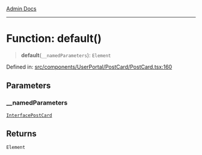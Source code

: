 [Admin Docs](/)

***

# Function: default()

> **default**(`__namedParameters`): `Element`

Defined in: [src/components/UserPortal/PostCard/PostCard.tsx:160](https://github.com/PalisadoesFoundation/talawa-admin/blob/main/src/components/UserPortal/PostCard/PostCard.tsx#L160)

## Parameters

### \_\_namedParameters

[`InterfacePostCard`](../../../../../utils/interfaces/interfaces/InterfacePostCard.md)

## Returns

`Element`
